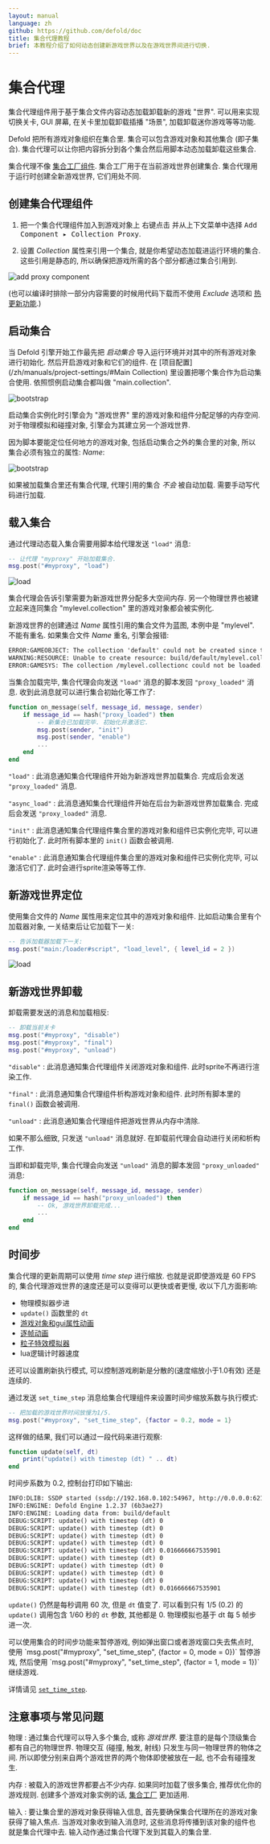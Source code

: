 ```yaml
---
layout: manual
language: zh
github: https://github.com/defold/doc
title: 集合代理教程
brief: 本教程介绍了如何动态创建新游戏世界以及在游戏世界间进行切换.
---
```


# 集合代理

集合代理组件用于基于集合文件内容动态加载卸载新的游戏 "世界". 可以用来实现切换关卡, GUI 屏幕, 在关卡里加载卸载插播 "场景", 加载卸载迷你游戏等等功能.

Defold 把所有游戏对象组织在集合里. 集合可以包含游戏对象和其他集合 (即子集合). 集合代理可以让你把内容拆分到各个集合然后用脚本动态加载卸载这些集合.

集合代理不像 [集合工厂组件](/zh/manuals/collection-factory/). 集合工厂用于在当前游戏世界创建集合. 集合代理用于运行时创建全新游戏世界, 它们用处不同.

## 创建集合代理组件

1. 把一个集合代理组件加入到游戏对象上 <kbd>右键点击</kbd> 并从上下文菜单中选择 <kbd>Add Component ▸ Collection Proxy</kbd>.

2. 设置 *Collection* 属性来引用一个集合, 就是你希望动态加载进运行环境的集合. 这些引用是静态的, 所以确保把游戏所需的各个部分都通过集合引用到.

![add proxy component](/manuals/images/collection-proxy/create_proxy.png)

(也可以编译时排除一部分内容需要的时候用代码下载而不使用 *Exclude* 选项和 [热更新功能](/zh/manuals/live-update/).)

## 启动集合

当 Defold 引擎开始工作最先把 *启动集合* 导入运行环境并对其中的所有游戏对象进行初始化. 然后开启游戏对象和它们的组件. 在 [项目配置](/zh/manuals/project-settings/#Main Collection) 里设置把哪个集合作为启动集合使用. 依照惯例启动集合都叫做 "main.collection".

![bootstrap](/manuals/images/collection-proxy/bootstrap.png)

启动集合实例化时引擎会为 "游戏世界" 里的游戏对象和组件分配足够的内存空间. 对于物理模拟和碰撞对象, 引擎会为其建立另一个游戏世界.

因为脚本要能定位任何地方的游戏对象, 包括启动集合之外的集合里的对象, 所以集合必须有独立的属性: *Name*:

![bootstrap](/manuals/images/collection-proxy/collection_id.png)

如果被加载集合里还有集合代理, 代理引用的集合 *不会* 被自动加载. 需要手动写代码进行加载.

## 载入集合

通过代理动态载入集合需要用脚本给代理发送 `"load"` 消息:

```lua
-- 让代理 "myproxy" 开始加载集合.
msg.post("#myproxy", "load")
```

![load](/manuals/images/collection-proxy/proxy_load.png)

集合代理会告诉引擎需要为新游戏世界分配多大空间内存. 另一个物理世界也被建立起来连同集合 "mylevel.collection" 里的游戏对象都会被实例化.

新游戏世界的创建通过 *Name* 属性引用的集合文件为蓝图, 本例中是 "mylevel". 不能有重名. 如果集合文件 *Name* 重名, 引擎会报错:

```txt
ERROR:GAMEOBJECT: The collection 'default' could not be created since there is already a socket with the same name.
WARNING:RESOURCE: Unable to create resource: build/default/mylevel.collectionc
ERROR:GAMESYS: The collection /mylevel.collectionc could not be loaded.
```

当集合加载完毕, 集合代理会向发送 `"load"` 消息的脚本发回 `"proxy_loaded"` 消息. 收到此消息就可以进行集合初始化等工作了:

```lua
function on_message(self, message_id, message, sender)
    if message_id == hash("proxy_loaded") then
        -- 新集合已加载完毕. 初始化并激活它.
        msg.post(sender, "init")
        msg.post(sender, "enable")
        ...
    end
end
```

`"load"`
: 此消息通知集合代理组件开始为新游戏世界加载集合. 完成后会发送 `"proxy_loaded"` 消息.

`"async_load"`
: 此消息通知集合代理组件开始在后台为新游戏世界加载集合. 完成后会发送 `"proxy_loaded"` 消息.

`"init"`
: 此消息通知集合代理组件集合里的游戏对象和组件已实例化完毕, 可以进行初始化了. 此时所有脚本里的 `init()` 函数会被调用.

`"enable"`
: 此消息通知集合代理组件集合里的游戏对象和组件已实例化完毕, 可以激活它们了. 此时会进行sprite渲染等等工作.

## 新游戏世界定位

使用集合文件的 *Name* 属性用来定位其中的游戏对象和组件. 比如启动集合里有个加载器对象, 一关结束后让它加载下一关:

```lua
-- 告诉加载器加载下一关:
msg.post("main:/loader#script", "load_level", { level_id = 2 })
```

![load](/manuals/images/collection-proxy/message_passing.png)

## 新游戏世界卸载

卸载需要发送的消息和加载相反:

```lua
-- 卸载当前关卡
msg.post("#myproxy", "disable")
msg.post("#myproxy", "final")
msg.post("#myproxy", "unload")
```

`"disable"`
: 此消息通知集合代理组件关闭游戏对象和组件. 此时sprite不再进行渲染工作.

`"final"`
: 此消息通知集合代理组件析构游戏对象和组件. 此时所有脚本里的 `final()` 函数会被调用.

`"unload"`
: 此消息通知集合代理组件把游戏世界从内存中清除.

如果不那么细致, 只发送 `"unload"` 消息就好. 在卸载前代理会自动进行关闭和析构工作.

当即和卸载完毕, 集合代理会向发送 `"unload"` 消息的脚本发回 `"proxy_unloaded"` 消息:

```lua
function on_message(self, message_id, message, sender)
    if message_id == hash("proxy_unloaded") then
        -- Ok, 游戏世界卸载完成...
        ...
    end
end
```


## 时间步

集合代理的更新周期可以使用 _time step_ 进行缩放. 也就是说即使游戏是 60 FPS 的, 集合代理游戏世界的速度还是可以变得可以更快或者更慢, 收以下几方面影响: 

* 物理模拟器步进
* `update()` 函数里的 `dt`
* [游戏对象和gui属性动画](https://defold.com/zh/manuals/animation/#property-animation-1)
* [逐帧动画](https://defold.com/zh/manuals/animation/#flip-book-animation)
* [粒子特效模拟器](https://defold.com/zh/manuals/particlefx/)
* lua逻辑计时器速度

还可以设置刷新执行模式, 可以控制游戏刷新是分散的(速度缩放小于1.0有效) 还是连续的.

通过发送 `set_time_step` 消息给集合代理组件来设置时间步缩放系数与执行模式:

```lua
-- 把加载的游戏世界时间放慢为1/5.
msg.post("#myproxy", "set_time_step", {factor = 0.2, mode = 1}
```

这样做的结果, 我们可以通过一段代码来进行观察:

```lua
function update(self, dt)
    print("update() with timestep (dt) " .. dt)
end
```

时间步系数为 0.2, 控制台打印如下输出:

```txt
INFO:DLIB: SSDP started (ssdp://192.168.0.102:54967, http://0.0.0.0:62162)
INFO:ENGINE: Defold Engine 1.2.37 (6b3ae27)
INFO:ENGINE: Loading data from: build/default
DEBUG:SCRIPT: update() with timestep (dt) 0
DEBUG:SCRIPT: update() with timestep (dt) 0
DEBUG:SCRIPT: update() with timestep (dt) 0
DEBUG:SCRIPT: update() with timestep (dt) 0
DEBUG:SCRIPT: update() with timestep (dt) 0.016666667535901
DEBUG:SCRIPT: update() with timestep (dt) 0
DEBUG:SCRIPT: update() with timestep (dt) 0
DEBUG:SCRIPT: update() with timestep (dt) 0
DEBUG:SCRIPT: update() with timestep (dt) 0
DEBUG:SCRIPT: update() with timestep (dt) 0.016666667535901
```

`update()` 仍然是每秒调用 60 次, 但是 `dt` 值变了. 可以看到只有 1/5 (0.2) 的 `update()` 调用包含 1/60 秒的 `dt` 参数, 其他都是 0. 物理模拟也基于 dt 每 5 帧步进一次.

<div class='sidenote' markdown='1'>
可以使用集合的时间步功能来暂停游戏, 例如弹出窗口或者游戏窗口失去焦点时, 使用 `msg.post("#myproxy", "set_time_step", {factor = 0, mode = 0})` 暂停游戏, 然后使用 `msg.post("#myproxy", "set_time_step", {factor = 1, mode = 1})` 继续游戏.
</div>

详情请见 [`set_time_step`](/ref/collectionproxy#set_time_step).

## 注意事项与常见问题

物理
: 通过集合代理可以导入多个集合, 或称 *游戏世界*. 要注意的是每个顶级集合都有自己的物理世界. 物理交互 (碰撞, 触发, 射线) 只发生与同一物理世界的物体之间. 所以即使分别来自两个游戏世界的两个物体即使被放在一起, 也不会有碰撞发生.

内存
: 被载入的游戏世界都要占不少内存. 如果同时加载了很多集合, 推荐优化你的游戏规则. 创建多个游戏对象实例的话, [集合工厂](/zh/manuals/collection-factory) 更加适用.

输入
: 要让集合里的游戏对象获得输入信息, 首先要确保集合代理所在的游戏对象获得了输入焦点. 当游戏对象收到输入消息时, 这些消息将传播到该对象的组件也就是集合代理中去. 输入动作通过集合代理下发到其载入的集合里.
